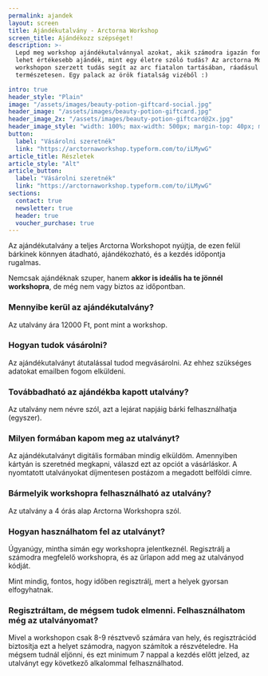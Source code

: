 ```yaml
---
permalink: ajandek
layout: screen
title: Ajándékutalvány - Arctorna Workshop
screen_title: Ajándékozz szépséget!
description: >-
  Lepd meg workshop ajándékutalvánnyal azokat, akik számodra igazán fontosak. Mi
  lehet értékesebb ajándék, mint egy életre szóló tudás? Az arctorna Mónival
  workshopon szerzett tudás segít az arc fiatalon tartásában, ráadásul teljesen
  természetesen. Egy palack az örök fiatalság vizéből :)

intro: true
header_style: "Plain"
image: "/assets/images/beauty-potion-giftcard-social.jpg"
header_image: "/assets/images/beauty-potion-giftcard.jpg"
header_image_2x: "/assets/images/beauty-potion-giftcard@2x.jpg"
header_image_style: "width: 100%; max-width: 500px; margin-top: 40px; margin-bottom: 30px;"
button:
  label: "Vásárolni szeretnék"
  link: "https://arctornaworkshop.typeform.com/to/iLMywG"
article_title: Részletek
article_style: "Alt"
article_button:
  label: "Vásárolni szeretnék"
  link: "https://arctornaworkshop.typeform.com/to/iLMywG"
sections:
  contact: true
  newsletter: true
  header: true
  voucher_purchase: true
---
```


Az ajándékutalvány a teljes Arctorna Workshopot nyújtja, de ezen felül
bárkinek könnyen átadható, ajándékozható, és a kezdés időpontja rugalmas.

Nemcsak ajándéknak szuper, hanem **akkor is ideális ha te jönnél workshopra**,
de még nem vagy biztos az időpontban.

### Mennyibe kerül az ajándékutalvány?

Az utalvány ára 12000&nbsp;Ft, pont mint a workshop.

### Hogyan tudok vásárolni?

Az ajándékutalványt átutalással tudod megvásárolni. Az ehhez szükséges
adatokat emailben fogom elküldeni.

### Továbbadható az ajándékba kapott utalvány?

Az utalvány nem névre szól, azt a lejárat napjáig bárki felhasználhatja (egyszer).

### Milyen formában kapom meg az utalványt?

Az ajándékutalványt digitális formában mindig elküldöm. Amennyiben kártyán is
szeretnéd megkapni, válaszd ezt az opciót a vásárláskor. A nyomtatott
utalványokat díjmentesen postázom a megadott belföldi címre.

### Bármelyik workshopra felhasználható az utalvány?

Az utalvány a 4 órás alap Arctorna Workshopra szól.

### Hogyan használhatom fel az utalványt?

Úgyanúgy, mintha simán egy workshopra jelentkeznél. Regisztrálj a számodra
megfelelő workshopra, és az űrlapon add meg az utalványod kódját.

Mint mindig, fontos, hogy időben regisztrálj, mert a helyek gyorsan elfogyhatnak.

### Regisztráltam, de mégsem tudok elmenni. Felhasználhatom még az utalványomat?

Mivel a workshopon csak 8-9 résztvevő számára van hely, és regisztrációd
biztosítja ezt a helyet számodra, nagyon számítok a részvételedre. Ha mégsem
tudnál eljönni, és ezt minimum 7 nappal a kezdés előtt jelzed, az utalványt egy
következő alkalommal felhasználhatod.
